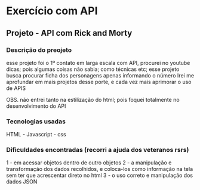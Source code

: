 # Exercício com API 

## Projeto - API com Rick and Morty

### Descrição do preojeto
esse projeto foi o 1º contato em larga escala com API, procurei no youtube dicas; pois algumas coisas não sabia; como técnicas etc;
esse projeto busca procurar ficha dos personagens apenas informando o número
Irei me aprofundar em mais projetos desse porte, e cada vez mais aprimorar o uso de APIS

OBS. não entrei tanto na estilização do html; pois foquei totalmente no desenvolvimento do API


### Tecnologias usadas
HTML - Javascript - css

### Dificuldades encontradas (recorri a ajuda dos veteranos rsrs)
1 - em acessar objetos dentro de outro objetos
2 - a manipulação e transformação dos dados recolhidos, e coloca-los como informação na tela sem ter que acrescentar direto no html
3 - o uso correto e manipulação dos dados JSON 
